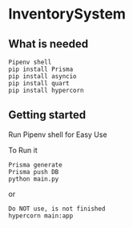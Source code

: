 # InventorySystem


## What is needed 
```
Pipenv shell 
pip install Prisma 
pip install asyncio
pip install quart
pip install hypercorn  
```
## Getting started
Run Pipenv shell for Easy Use 

To Run it 
```
Prisma generate
Prisma push DB
python main.py
```
or


```
Do NOT use, is not finished
hypercorn main:app
```
